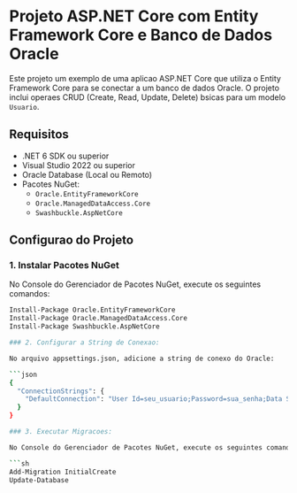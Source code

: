 # Projeto ASP.NET Core com Entity Framework Core e Banco de Dados Oracle

Este projeto  um exemplo de uma aplicao ASP.NET Core que utiliza o Entity Framework Core para se conectar a um banco de dados Oracle. O projeto inclui operaes CRUD (Create, Read, Update, Delete) bsicas para um modelo `Usuario`.

## Requisitos

- .NET 6 SDK ou superior
- Visual Studio 2022 ou superior
- Oracle Database (Local ou Remoto)
- Pacotes NuGet:
  - `Oracle.EntityFrameworkCore`
  - `Oracle.ManagedDataAccess.Core`
  - `Swashbuckle.AspNetCore`

## Configurao do Projeto

### 1. Instalar Pacotes NuGet

No Console do Gerenciador de Pacotes NuGet, execute os seguintes comandos:

```sh
Install-Package Oracle.EntityFrameworkCore
Install-Package Oracle.ManagedDataAccess.Core
Install-Package Swashbuckle.AspNetCore

### 2. Configurar a String de Conexao:

No arquivo appsettings.json, adicione a string de conexo do Oracle:

```json
{
  "ConnectionStrings": {
    "DefaultConnection": "User Id=seu_usuario;Password=sua_senha;Data Source=(DESCRIPTION=(ADDRESS=(PROTOCOL=TCP)(HOST=seu_host)(PORT=1521))(CONNECT_DATA=(SERVICE_NAME=seu_servico)))"
  }
}

### 3. Executar Migracoes:

No Console do Gerenciador de Pacotes NuGet, execute os seguintes comandos para adicionar e aplicar a migrao inicial:

```sh
Add-Migration InitialCreate
Update-Database
